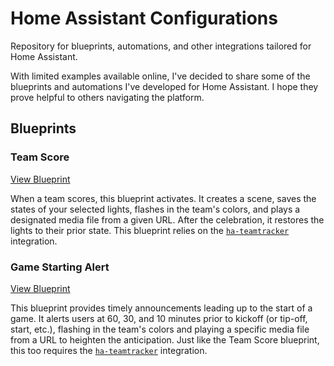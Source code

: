 # Home Assistant Configurations
Repository for blueprints, automations, and other integrations tailored for Home Assistant.

With limited examples available online, I've decided to share some of the blueprints and automations I've developed for Home Assistant. I hope they prove helpful to others navigating the platform.

## Blueprints

### Team Score
[View Blueprint](https://github.com/ViceBooster/home-assistant/blob/main/teamtracker/blueprints/team-score.yaml)

When a team scores, this blueprint activates. It creates a scene, saves the states of your selected lights, flashes in the team's colors, and plays a designated media file from a given URL. After the celebration, it restores the lights to their prior state. This blueprint relies on the [`ha-teamtracker`](https://github.com/vasqued2/ha-teamtracker/) integration.

### Game Starting Alert
[View Blueprint](https://github.com/ViceBooster/home-assistant/blob/main/teamtracker/blueprints/team-score.yaml)

This blueprint provides timely announcements leading up to the start of a game. It alerts users at 60, 30, and 10 minutes prior to kickoff (or tip-off, start, etc.), flashing in the team's colors and playing a specific media file from a URL to heighten the anticipation. Just like the Team Score blueprint, this too requires the [`ha-teamtracker`](https://github.com/vasqued2/ha-teamtracker/) integration.
